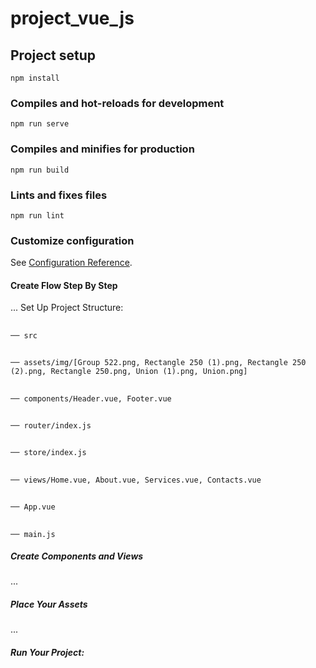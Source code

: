 # project_vue_js

## Project setup
```
npm install
```

### Compiles and hot-reloads for development
```
npm run serve
```

### Compiles and minifies for production
```
npm run build
```

### Lints and fixes files
```
npm run lint
```

### Customize configuration
See [Configuration Reference](https://cli.vuejs.org/config/).

#### Create Flow Step By Step
...
Set Up Project Structure:
 ##
    ── src
 ##
    ── assets/img/[Group 522.png, Rectangle 250 (1).png, Rectangle 250 (2).png, Rectangle 250.png, Union (1).png, Union.png]
 ##
    ── components/Header.vue, Footer.vue 
 ##    
    ── router/index.js
 ##
    ── store/index.js
 ##
    ── views/Home.vue, About.vue, Services.vue, Contacts.vue
 ##
    ── App.vue
 ##
    ── main.js

##### Create Components and Views
...
##### Place Your Assets
...
##### Run Your Project:
